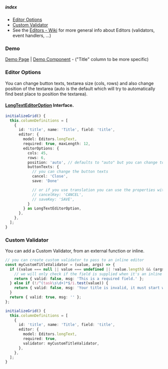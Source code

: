 ##### index
- [Editor Options](/ghiscoding/slickgrid-universal/wiki/LongText-Editor-(textarea)#editor-options) 
- [Custom Validator](/ghiscoding/slickgrid-universal/wiki/LongText-Editor-(textarea)#custom-validator) 
- See the [Editors - Wiki](https://github.com/ghiscoding/slickgrid-universal/wiki/Editors) for more general info about Editors (validators, event handlers, ...)

### Demo
[Demo Page](https://ghiscoding.github.io/slickgrid-universal/#/example12) | [Demo Component](/ghiscoding/slickgrid-universal/blob/master/examples/webpack-demo-vanilla-bundle/src/examples/example12.ts) - ("Title" column to be more specific)

### Editor Options
You can change button texts, textarea size (cols, rows) and also change position of the textarea (auto is the default which will try to automatically find best place to position the textarea).

#### [LongTextEditorOption](/ghiscoding/slickgrid-universal/blob/master/packages/common/src/interfaces/longTextEditorOption.interface.ts) Interface.

```ts
initializeGrid() {
  this.columnDefinitions = [
    {
      id: 'title', name: 'Title', field: 'title', 
      editor: {
        model: Editors.longText, 
        required: true, maxLength: 12,
        editorOptions: {
          cols: 45,
          rows: 6,
          position: 'auto', // defaults to "auto" but you can change to "top", "bottom", "left" or "right"
          buttonTexts: {
            // you can change the button texts
            cancel: 'Close',
            save: 'Done'

            // or if you use translation you can use the properties with `Key` suffix
            // cancelKey: 'CANCEL',
            // saveKey: 'SAVE',
          }
        } as LongTextEditorOption,
      },
    },
  ];
}
```

### Custom Validator
You can add a Custom Validator, from an external function or inline.
```ts
// you can create custom validator to pass to an inline editor
const myCustomTitleValidator = (value, args) => {
  if ((value === null || value === undefined || !value.length) && (args.compositeEditorOptions && args.compositeEditorOptions.modalType === 'create' || args.compositeEditorOptions.modalType === 'edit')) {
    // we will only check if the field is supplied when it's an inline editing OR a composite editor of type create/edit
    return { valid: false, msg: 'This is a required field.' };
  } else if (!/^(task\s\d+)*$/i.test(value)) {
    return { valid: false, msg: 'Your title is invalid, it must start with "Task" followed by a number.' };
  }
  return { valid: true, msg: '' };
};

initializeGrid() {
  this.columnDefinitions = [
    {
      id: 'title', name: 'Title', field: 'title', 
      editor: {
        model: Editors.longText, 
        required: true, 
        validator: myCustomTitleValidator,
      },
    },
  ];
}
```